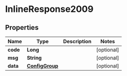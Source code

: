 

# InlineResponse2009

## Properties

Name | Type | Description | Notes
------------ | ------------- | ------------- | -------------
**code** | **Long** |  |  [optional]
**msg** | **String** |  |  [optional]
**data** | [**ConfigGroup**](ConfigGroup.md) |  |  [optional]



